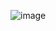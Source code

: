 ![image](https://user-images.githubusercontent.com/60018973/162483180-fbbfb09e-14e1-4cc6-a56f-aa4e8d1c2d5e.png)
